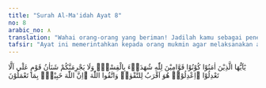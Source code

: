 ```yaml
---
title: "Surah Al-Ma'idah Ayat 8"
no: 8
arabic_no: ٨
translation: "Wahai orang-orang yang beriman! Jadilah kamu sebagai penegak keadilan karena Allah, (ketika) menjadi saksi dengan adil. Dan janganlah kebencianmu terhadap suatu kaum mendorong kamu untuk berlaku tidak adil. Berlaku adillah. Karena (adil) itu lebih dekat kepada takwa. Dan bertakwalah kepada Allah, sungguh, Allah Mahateliti terhadap apa yang kamu kerjakan."
tafsir: "Ayat ini memerintahkan kepada orang mukmin agar melaksanakan amal dan pekerjaan mereka dengan cermat, jujur dan ikhlas karena Allah, baik pekerjaan yang bertalian dengan urusan agama maupun pekerjaan yang bertalian dengan urusan kehidupan duniawi. Karena hanya dengan demikianlah mereka bisa sukses dan memperoleh hasil atau balasan yang mereka harapkan. Dalam persaksian, mereka harus adil menerangkan apa yang sebenarnya, tanpa memandang siapa orangnya, sekalipun akan menguntungkan lawan dan merugikan sahabat dan kerabat. Ayat ini senafas dan seirama dengan Surah an-Nisa/4:135 yaitu sama-sama menerangkan tentang seseorang yang berlaku adil dan jujur dalam persaksian. Perbedaannya ialah dalam ayat tersebut diterangkan kewajiban berlaku adil dan jujur dalam persaksian walaupun kesaksian itu akan merugikan diri sendiri, ibu, bapak dan kerabat, sedang dalam ayat ini diterangkan bahwa kebencian terhadap sesuatu kaum tidak boleh mendorong seseorang untuk memberikan persaksian yang tidak adil dan tidak jujur, walaupun terhadap lawan.\n\nSelanjutnya secara luas dan menyeluruh, Allah memerintahkan kepada orang-orang yang beriman supaya berlaku adil, karena keadilan dibutuhkan dalam segala hal, untuk mencapai dan memperoleh ketenteraman, kemakmuran dan kebahagiaan dunia dan akhirat. Oleh karena itu, berlaku adil adalah jalan yang terdekat untuk mencapai tujuan bertakwa kepada Allah.\n\nAkhir ayat ini menyatakan janji Allah bahwa kepada orang yang beriman yang banyak beramal saleh akan diberikan ampunan dan pahala yang besar. Janji Allah pasti ditepati-Nya sebagaimana tersebut dalam firman-Nya:\n\n\"Sesungguhnya Allah tidak menyalahi janji.\" (Ali 'Imran/3:9).\n\nAmal saleh ialah setiap pekerjaan yang baik, bermanfaat dan patut dikerjakan, baik pekerjaan ubudiyah seperti salat dan lain-lain, maupun pekerjaan seperti menolong fakir miskin, menyantuni anak yatim, dan perbuatan sosial lainnya."
---
```

يٰٓاَيُّهَا الَّذِيْنَ اٰمَنُوْا كُوْنُوْا قَوَّامِيْنَ لِلّٰهِ شُهَدَاۤءَ بِالْقِسْطِۖ وَلَا يَجْرِمَنَّكُمْ شَنَاٰنُ قَوْمٍ عَلٰٓى اَلَّا تَعْدِلُوْا ۗاِعْدِلُوْاۗ هُوَ اَقْرَبُ لِلتَّقْوٰىۖ وَاتَّقُوا اللّٰهَ ۗاِنَّ اللّٰهَ خَبِيْرٌۢ بِمَا تَعْمَلُوْنَ